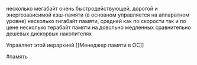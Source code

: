 несколько мегабайт очень быстродействующей, дорогой и энергозависимой кэш-памяти (в основном управляется на аппаратном уровне)
несколько гигабайт памяти, средней как по скорости так и по цене
несколько терабайт памяти на довольно медленных сравнительно дешевых дискорвых накопителях

Управляет этой иерархией [[Менеджер памяти в ОС]]

#память
